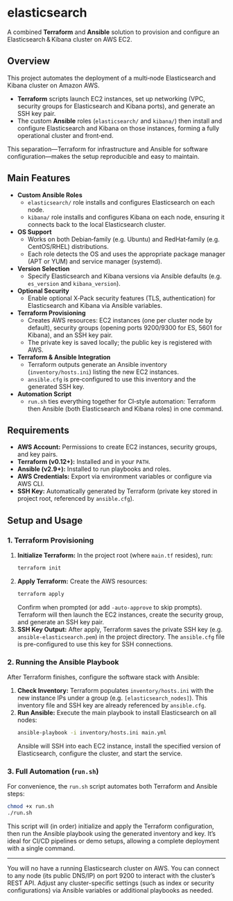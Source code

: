# elasticsearch

A combined **Terraform** and **Ansible** solution to provision and configure an Elasticsearch & Kibana cluster on AWS EC2.

## Overview

This project automates the deployment of a multi‑node Elasticsearch and Kibana cluster on Amazon AWS.  
- **Terraform** scripts launch EC2 instances, set up networking (VPC, security groups for Elasticsearch and Kibana ports), and generate an SSH key pair.  
- The custom **Ansible** roles (`elasticsearch/` and `kibana/`) then install and configure Elasticsearch and Kibana on those instances, forming a fully operational cluster and front‑end.  

This separation—Terraform for infrastructure and Ansible for software configuration—makes the setup reproducible and easy to maintain.

## Main Features

- **Custom Ansible Roles**  
  - `elasticsearch/` role installs and configures Elasticsearch on each node.  
  - `kibana/` role installs and configures Kibana on each node, ensuring it connects back to the local Elasticsearch cluster.  
- **OS Support**  
  - Works on both Debian‑family (e.g. Ubuntu) and RedHat‑family (e.g. CentOS/RHEL) distributions.  
  - Each role detects the OS and uses the appropriate package manager (APT or YUM) and service manager (systemd).  
- **Version Selection**  
  - Specify Elasticsearch and Kibana versions via Ansible defaults (e.g. `es_version` and `kibana_version`).  
- **Optional Security**  
  - Enable optional X‑Pack security features (TLS, authentication) for Elasticsearch and Kibana via Ansible variables.  
- **Terraform Provisioning**  
  - Creates AWS resources: EC2 instances (one per cluster node by default), security groups (opening ports 9200/9300 for ES, 5601 for Kibana), and an SSH key pair.  
  - The private key is saved locally; the public key is registered with AWS.  
- **Terraform & Ansible Integration**  
  - Terraform outputs generate an Ansible inventory (`inventory/hosts.ini`) listing the new EC2 instances.  
  - `ansible.cfg` is pre‑configured to use this inventory and the generated SSH key.  
- **Automation Script**  
  - `run.sh` ties everything together for CI‑style automation: Terraform then Ansible (both Elasticsearch and Kibana roles) in one command.

## Requirements

- **AWS Account:** Permissions to create EC2 instances, security groups, and key pairs.  
- **Terraform (v0.12+):** Installed and in your `PATH`.  
- **Ansible (v2.9+):** Installed to run playbooks and roles.  
- **AWS Credentials:** Export via environment variables or configure via AWS CLI.  
- **SSH Key:** Automatically generated by Terraform (private key stored in project root, referenced by `ansible.cfg`).

## Setup and Usage

### 1. Terraform Provisioning

1. **Initialize Terraform:** In the project root (where `main.tf` resides), run:
   ```bash
   terraform init
   ```
2. **Apply Terraform:** Create the AWS resources:
   ```bash
   terraform apply
   ```
   Confirm when prompted (or add `-auto-approve` to skip prompts). Terraform will then launch the EC2 instances, create the security group, and generate an SSH key pair.
3. **SSH Key Output:** After apply, Terraform saves the private SSH key (e.g. `ansible-elasticsearch.pem`) in the project directory. The `ansible.cfg` file is pre-configured to use this key for SSH connections. 

### 2. Running the Ansible Playbook

After Terraform finishes, configure the software stack with Ansible:

1. **Check Inventory:** Terraform populates `inventory/hosts.ini` with the new instance IPs under a group (e.g. `[elasticsearch_nodes]`). This inventory file and SSH key are already referenced by `ansible.cfg`.
2. **Run Ansible:** Execute the main playbook to install Elasticsearch on all nodes:
   ```bash
   ansible-playbook -i inventory/hosts.ini main.yml
   ```
   Ansible will SSH into each EC2 instance, install the specified version of Elasticsearch, configure the cluster, and start the service.

### 3. Full Automation (`run.sh`)

For convenience, the `run.sh` script automates both Terraform and Ansible steps:

```bash
chmod +x run.sh
./run.sh
```

This script will (in order) initialize and apply the Terraform configuration, then run the Ansible playbook using the generated inventory and key. It’s ideal for CI/CD pipelines or demo setups, allowing a complete deployment with a single command.

---

You will no have a running Elasticsearch cluster on AWS. You can connect to any node (its public DNS/IP) on port 9200 to interact with the cluster’s REST API. Adjust any cluster-specific settings (such as index or security configurations) via Ansible variables or additional playbooks as needed.
